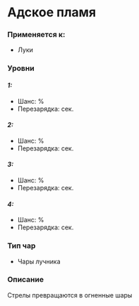 # Адское пламя

### Применяется к:

* Луки

### Уровни

#### _1:_&#x20;

* Шанс: %
* Перезарядка:  сек.

#### _2:_

* Шанс: %
* Перезарядка:  сек.&#x20;

#### _3:_&#x20;

* Шанс: %
* Перезарядка:  сек.

#### _4:_

* Шанс: %
* Перезарядка:  сек.&#x20;

### Тип чар

* Чары лучника

### Описание

Стрелы превращаются в огненные шары&#x20;
